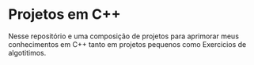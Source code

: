 
# Projetos em C++

Nesse repositório e uma composição de projetos para aprimorar meus conhecimentos em C++ tanto em projetos pequenos como Exercicios de algotitimos.
